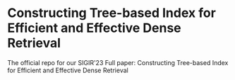 # Constructing Tree-based Index for Efficient and Effective Dense Retrieval
The official repo for our SIGIR'23 Full paper: Constructing Tree-based Index for Efficient and Effective Dense Retrieval
